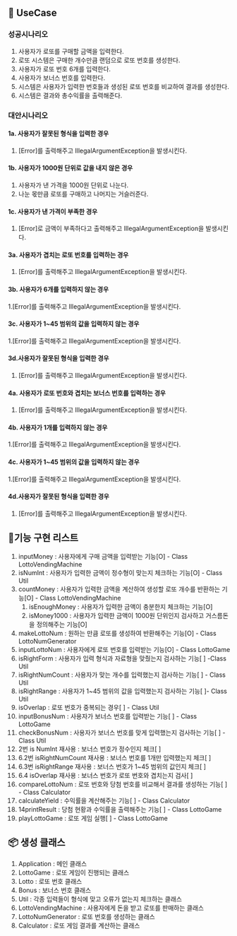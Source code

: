 ## 🎯 UseCase
### 성공시나리오
1. 사용자가 로또를 구매할 금액을 입력한다.
2. 로또 시스템은 구매한 개수만큼 랜덤으로 로또 번호를 생성한다.
3. 사용자가 로또 번호 6개를 입력한다.
4. 사용자가 보너스 번호를 입력한다.
5. 시스템은 사용자가 입력한 번호들과 생성된 로또 번호를 비교하여 결과를 생성한다.
6. 시스템은 결과와 총수익률을 출력해준다. 


### 대안시나리오
#### 1a. 사용자가 잘못된 형식을 입력한 경우
1. [Error]를 출력해주고 IllegalArgumentException을 발생시킨다.

#### 1b. 사용자가 1000원 단위로 값을 내지 않은 경우
1. 사용자가 낸 가격을 1000원 단위로 나눈다.
2. 나눈 몫만큼 로또를 구매하고 나머지는 거슬러준다.

#### 1c. 사용자가 낸 가격이 부족한 경우
1. [Error]로 금액이 부족하다고 출력해주고 IllegalArgumentException을 발생시킨다.

#### 3a. 사용자가 겹치는 로또 번호를 입력하는 경우
1. [Error]를 출력해주고 IllegalArgumentException을 발생시킨다.

#### 3b. 사용자가 6개를 입력하지 않는 경우
1.[Error]를 출력해주고 IllegalArgumentException을 발생시킨다.

#### 3c. 사용자가 1~45 범위의 값을 입력하지 않는 경우
1.[Error]를 출력해주고 IllegalArgumentException을 발생시킨다.

#### 3d.사용자가 잘못된 형식을 입력한 경우
1. [Error]를 출력해주고 IllegalArgumentException을 발생시킨다.

#### 4a. 사용자가 로또 번호와 겹치는 보너스 번호를 입력하는 경우
1. [Error]를 출력해주고 IllegalArgumentException을 발생시킨다.

#### 4b. 사용자가 1개를 입력하지 않는 경우
1.[Error]를 출력해주고 IllegalArgumentException을 발생시킨다.

#### 4c. 사용자가 1~45 범위의 값을 입력하지 않는 경우
1.[Error]를 출력해주고 IllegalArgumentException을 발생시킨다.

#### 4d.사용자가 잘못된 형식을 입력한 경우
1. [Error]를 출력해주고 IllegalArgumentException을 발생시킨다.



## 📝기능 구현 리스트
1. inputMoney : 사용자에게 구매 금액을 입력받는 기능[O] - Class LottoVendingMachine
2. isNumInt : 사용자가 입력한 금액이 정수형이 맞는지 체크하는 기능[O] - Class Util
3. countMoney : 사용자가 입력한 금액을 계산하여 생성할 로또 개수를 반환하는 기능[O] - Class LottoVendingMachine
   1. isEnoughMoney : 사용자가 입력한 금액이 충분한지 체크하는 기능[O] 
   2. isMoney1000 : 사용자가 입력한 금액이 1000원 단위인지 검사하고 거스름돈을 정의해주는 기능[O]
4. makeLottoNum : 원하는 만큼 로또를 생성하여 반환해주는 기능[O] - Class LottoNumGenerator
5. inputLottoNum : 사용자에게 로또 번호를 입력받는 기능[O] - Class LottoGame
6. isRightForm : 사용자가 입력 형식과 자료형을 맞췄는지 검사하는 기능[ ] -Class Util
7. isRightNumCount : 사용자가 맞는 개수를 입력했는지 검사하는 기능[ ] - Class Util
8. isRightRange : 사용자가 1~45 범위의 값을 입력했는지 검사하는 기능[ ]- Class Util
9. isOverlap : 로또 번호가 중복되는 경우[ ] - Class Util
10. inputBonusNum : 사용자가 보너스 번호를 입력받는 기능[ ] - Class LottoGame
11. checkBonusNum : 사용자가 보너스 번호를 맞게 입력했는지 검사하는 기능[ ] -Class Util
   1. 2번 is NumInt 재사용 : 보너스 번호가 정수인지 체크[ ]
   2. 6.2번 isRightNumCount 재사용 : 보너스 번호를 1개만 입력했는지 체크[ ]
   3. 6.3번 isRightRange 재사용 : 보너스 번호가 1~45 범위의 값인지 체크[ ]
   4. 6.4 isOverlap 재사용 : 보너스 번호가 로또 번호와 겹치는지 검사[ ]
12. compareLottoNum : 로또 번호와 당첨 번호를 비교해서 결과를 생성하는 기능[ ] - Class Calculator
13. calculateYield : 수익률을 계산해주는 기능[ ] - Class Calculator 
14. 14printResult : 당첨 현황과 수익률을 출력해주는 기능[ ] - Class LottoGame 
15. playLottoGame : 로또 게임 실행[ ] - Class LottoGame

## 📦️ 생성 클래스
1. Application : 메인 클래스
2. LottoGame : 로또 게임이 진행되는 클래스
3. Lotto : 로또 번호 클래스
4. Bonus : 보너스 번호 클래스
5. Util : 각종 입력들이 형식에 맞고 오류가 없는지 체크하는 클래스
6. LottoVendingMachine : 사용자에게 돈을 받고 로또를 판매하는 클래스
7. LottoNumGenerator : 로또 번호를 생성하는 클래스
8. Calculator : 로또 게임 결과를 계산하는 클래스